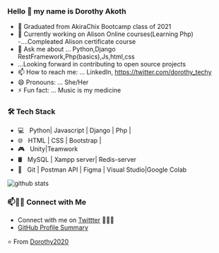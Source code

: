 ### Hello 👋 my name is Dorothy Akoth




- 🔭 Graduated from AkiraChix Bootcamp class of 2021
- 🌱 Currently working on Alison Online courses(Learning Php)
-....Compleated Alison certificate course 
- 💬 Ask me about ... Python,Django RestFramework,Php(basics),Js,html,css
- ...Looking forward in contributing to open source projects
- 📫 How to reach me: ... LinkedIn,    https://twitter.com/dorothy_techy
- 😄 Pronouns: ... She/Her
- ⚡ Fun fact: ...  Music is my medicine



<h3>🛠 Tech Stack</h3>

- 💻 &nbsp; Python| Javascript | Django | Php | 
- 🌐 &nbsp; HTML | CSS | Bootstrap | 
- 🎮 &nbsp; Unity|Teamwork
- 🛢 &nbsp; MySQL | Xampp server| Redis-server
- 🔧 &nbsp; Git | Postman API | Figma | Visual Studio|Google Colab


![github stats](https://github-readme-stats.vercel.app/api?username=Dorothy2020&show_icons=true)

### 📫🤝🏻 Connect with Me

 - Connect with me on [Twittter](https://www.twittter.com/in/dorothy_techy/) 👨🏻‍💻
 - [GitHub Profile Summary](https://profile-summary-for-github.com/user/Dorothy2020)

⭐️ From [Dorothy2020](https://github.com/[Dorothy2020])
